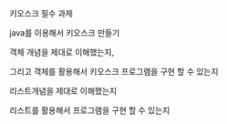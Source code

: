 키오스크 필수 과제

java를 이용해서 키오스크 만들기 

객체 개념을 제대로 이해했는지,

그리고 객체를 활용해서 키오스크 프로그램을 구현 할 수 있는지

리스트개념을 제대로 이해했는지

리스트를 활용해서 프로그램을 구현 할 수 있는지
